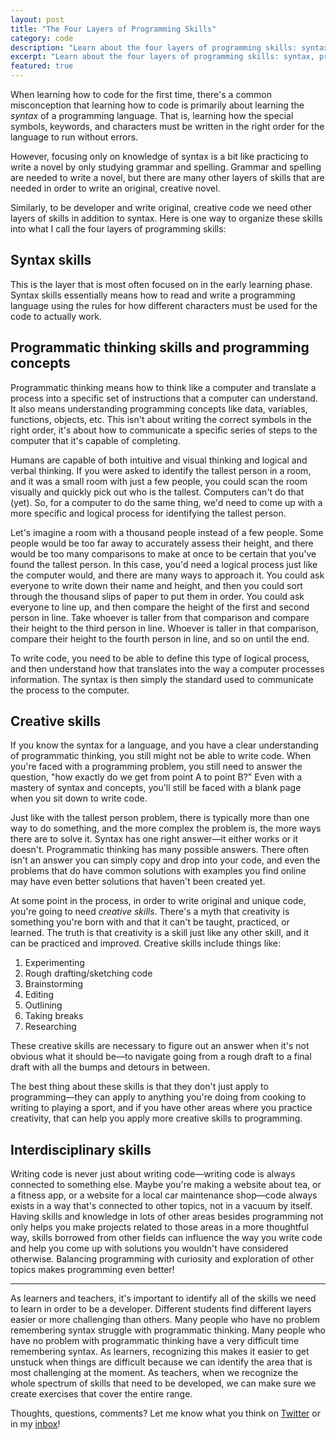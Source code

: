 ```yaml
---
layout: post
title: "The Four Layers of Programming Skills"
category: code
description: "Learn about the four layers of programming skills: syntax, programmatic thinking, creativity, and interdisciplinary skills."
excerpt: "Learn about the four layers of programming skills: syntax, programmatic thinking, creativity, and interdisciplinary skills."
featured: true
---
```


When learning how to code for the first time, there's a common misconception that learning how to code is primarily about learning the _syntax_ of a programming language. That is, learning how the special symbols, keywords, and characters must be written in the right order for the language to run without errors.

However, focusing only on knowledge of syntax is a bit like practicing to write a novel by only studying grammar and spelling. Grammar and spelling are needed to write a novel, but there are many other layers of skills that are needed in order to write an original, creative novel.

Similarly, to be developer and write original, creative code we need other layers of skills in addition to syntax. Here is one way to organize these skills into what I call the four layers of programming skills:

## Syntax skills

This is the layer that is most often focused on in the early learning phase. Syntax skills essentially means how to read and write a programming language using the rules for how different characters must be used for the code to actually work.

## Programmatic thinking skills and programming concepts

Programmatic thinking means how to think like a computer and translate a process into a specific set of instructions that a computer can understand. It also means understanding programming concepts like data, variables, functions, objects, etc. This isn't about writing the correct symbols in the right order, it's about how to communicate a specific series of steps to the computer that it's capable of completing.

Humans are capable of both intuitive and visual thinking and logical and verbal thinking. If you were asked to identify the tallest person in a room, and it was a small room with just a few people, you could scan the room visually and quickly pick out who is the tallest. Computers can't do that (yet). So, for a computer to do the same thing, we'd need to come up with a more specific and logical process for identifying the tallest person.

Let's imagine a room with a thousand people instead of a few people. Some people would be too far away to accurately assess their height, and there would be too many comparisons to make at once to be certain that you've found the tallest person. In this case, you'd need a logical process just like the computer would, and there are many ways to approach it. You could ask everyone to write down their name and height, and then you could sort through the thousand slips of paper to put them in order. You could ask everyone to line up, and then compare the height of the first and second person in line. Take whoever is taller from that comparison and compare their height to the third person in line. Whoever is taller in that comparison, compare their height to the fourth person in line, and so on until the end.

To write code, you need to be able to define this type of logical process, and then understand how that translates into the way a computer processes information. The syntax is then simply the standard used to communicate the process to the computer.

## Creative skills

If you know the syntax for a language, and you have a clear understanding of programmatic thinking, you still might not be able to write code. When you're faced with a programming problem, you still need to answer the question, "how exactly do we get from point A to point B?" Even with a mastery of syntax and concepts, you'll still be faced with a blank page when you sit down to write code.

Just like with the tallest person problem, there is typically more than one way to do something, and the more complex the problem is, the more ways there are to solve it. Syntax has one right answer—it either works or it doesn't. Programmatic thinking has many possible answers. There often isn't an answer you can simply copy and drop into your code, and even the problems that do have common solutions with examples you find online may have even better solutions that haven't been created yet.

At some point in the process, in order to write original and unique code, you're going to need _creative skills_. There's a myth that creativity is something you're born with and that it can't be taught, practiced, or learned. The truth is that creativity is a skill just like any other skill, and it can be practiced and improved. Creative skills include things like:

1. Experimenting
2. Rough drafting/sketching code
3. Brainstorming
4. Editing
5. Outlining
6. Taking breaks
7. Researching

These creative skills are necessary to figure out an answer when it's not obvious what it should be—to navigate going from a rough draft to a final draft with all the bumps and detours in between.

The best thing about these skills is that they don't just apply to programming—they can apply to anything you're doing from cooking to writing to playing a sport, and if you have other areas where you practice creativity, that can help you apply more creative skills to programming.

## Interdisciplinary skills

Writing code is never just about writing code—writing code is always connected to something else. Maybe you're making a website about tea, or a fitness app, or a website for a local car maintenance shop—code always exists in a way that's connected to other topics, not in a vacuum by itself. Having skills and knowledge in lots of other areas besides programming not only helps you make projects related to those areas in a more thoughtful way, skills borrowed from other fields can influence the way you write code and help you come up with solutions you wouldn't have considered otherwise. Balancing programming with curiosity and exploration of other topics makes programming even better!

---

As learners and teachers, it's important to identify all of the skills we need to learn in order to be a developer. Different students find different layers easier or more challenging than others. Many people who have no problem remembering syntax struggle with programmatic thinking. Many people who have no problem with programmatic thinking have a very difficult time remembering syntax. As learners, recognizing this makes it easier to get unstuck when things are difficult because we can identify the area that is most challenging at the moment. As teachers, when we recognize the whole spectrum of skills that need to be developed, we can make sure we create exercises that cover the entire range.

Thoughts, questions, comments? Let me know what you think on [Twitter](http://twitter.com/kev_mcg) or in my [inbox](mailto:kevin.mcgillivray@me.com)!
